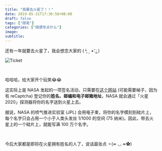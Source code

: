 ```yaml
---
title: "我要去火星了！！"
date: 2019-05-31T17:36:58+08:00
draft: false
tags: ["随笔"]
categories: ["随便写点什么"]
image:
subtitle:
---
```


<!--
![](https://mogeko.github.io/blog-images/r/069/)
{{< spoiler >}}{{< /spoiler >}}
&emsp;&emsp;
 -->

还有一年就要去火星了，我会想念大家的 ( •̥́ ˍ •̀ू )

![Ticket](https://mogeko.github.io/blog-images/r/069/BoardingPass_MyNameOnMars2020.png)

<br>

哈哈哈，给大家开个玩笑😂😂

这实际上是 NASA 发起的一项签名活动，只需要在[这个网站](https://mars.nasa.gov/participate/send-your-name/mars2020) (可能需要梯子，因为有 reCaptcha) 登记你的**姓名、邮编和电子邮箱地址**，NASA 就会通过「火星 2020」探测器将你的名字送到火星上去。

据说，NASA 的喷气推进实验室 (JPL) 会用电子束，将你的名字模刻到硅片上，每个名字只会占用一个小于人类头发丝 1/1000 的空间 (75 纳米)。因此，带去火星上的一个硅片上，就能写满 100 万个名字。

<br>

今后大家都是即将在火星拥有姓名的人了，说话嚣张点 ✧(≖ ◡ ≖✿)
